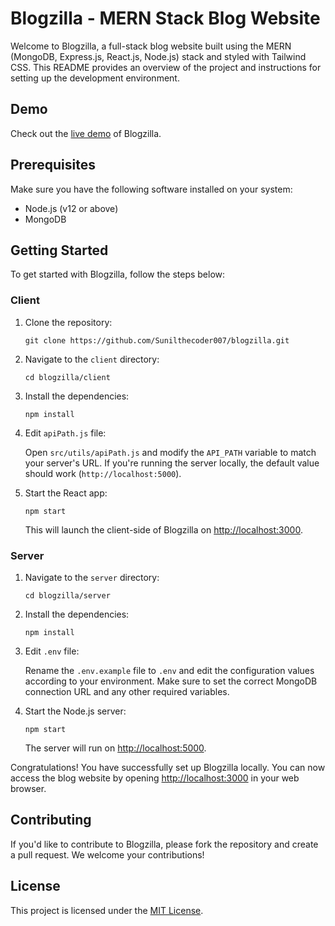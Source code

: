 # Blogzilla - MERN Stack Blog Website

Welcome to Blogzilla, a full-stack blog website built using the MERN (MongoDB, Express.js, React.js, Node.js) stack and styled with Tailwind CSS. This README provides an overview of the project and instructions for setting up the development environment.

## Demo

Check out the [live demo](https://blogzilla.cloud/) of Blogzilla.

## Prerequisites

Make sure you have the following software installed on your system:

- Node.js (v12 or above)
- MongoDB

## Getting Started

To get started with Blogzilla, follow the steps below:

### Client

1. Clone the repository:

   ```
   git clone https://github.com/Sunilthecoder007/blogzilla.git
   ```

2. Navigate to the `client` directory:

   ```
   cd blogzilla/client
   ```

3. Install the dependencies:

   ```
   npm install
   ```

4. Edit `apiPath.js` file:
   
   Open `src/utils/apiPath.js` and modify the `API_PATH` variable to match your server's URL. If you're running the server locally, the default value should work (`http://localhost:5000`).

5. Start the React app:

   ```
   npm start
   ```

   This will launch the client-side of Blogzilla on [http://localhost:3000](http://localhost:3000).

### Server

1. Navigate to the `server` directory:

   ```
   cd blogzilla/server
   ```

2. Install the dependencies:

   ```
   npm install
   ```

3. Edit `.env` file:

   Rename the `.env.example` file to `.env` and edit the configuration values according to your environment. Make sure to set the correct MongoDB connection URL and any other required variables.

4. Start the Node.js server:

   ```
   npm start
   ```

   The server will run on [http://localhost:5000](http://localhost:5000).

Congratulations! You have successfully set up Blogzilla locally. You can now access the blog website by opening [http://localhost:3000](http://localhost:3000) in your web browser.

## Contributing

If you'd like to contribute to Blogzilla, please fork the repository and create a pull request. We welcome your contributions!

## License

This project is licensed under the [MIT License](LICENSE).
